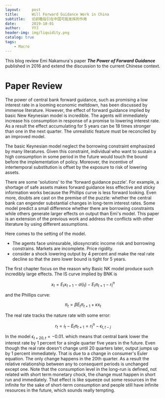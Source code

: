 ```yaml
---
layout:     post
title:      Will Forward Guidance Work in China
subtitle:   论前瞻指引在中国可能发挥的作用
date:       2019-10-01
author:     YYJ
header-img: img/liquidity.png
catalog: true
tags:
    - Macro
---
```


This blog review Emi Nakamura's paper ***The Power of Forward Guidance*** published in 2016 and extend the discussion to the current Chinese context.

# Paper Review

The power of central bank forward guidance, such as promising a low interest rate in a looming economic meltdown, has been discussed by immense literature. However, the effect of forward guidance implied by basic New Keynesian model is incredible. The agents will immediately increase his consumption in response of a promise to lowering interest rate. As a result the effect accumulating for 5 years can be 18 times stronger than one in the next quarter. The unrealistic feature must be reconciled by an improved model.

The basic Keynesian model neglect the borrowing constraint emphasized by many literatures. Given this constraint, individual who want to sustain a high consumption in some period in the future would touch the bound before the implementation of policy. Moreover, the incentive of intertemporal substitution is offset by the exposure to risk of lowering assets.

There are some 'solutions' to the 'forward guidance puzzle'. For example, a shortage of safe assets makes forward guidance less effective and sticky information works because the Phillips curve is less forward looking. Even more, doubts are cast on the premise of the puzzle: whether the central bank can engender substantial changes in long-term interest rates. Some model predict a small difference whether there are borrowing constraints while others generate larger effects on output than Emi's model. This paper is an extension of the previous work and address the conflicts with other literature by using different assumptions.

Here comes to the setting of the model.

- The agents face uninsurable, idiosyncratic income risk and borrowing constrains. Markets are incomplete. Price rigidity.
- consider a shock lowering output by 4 percent and make the real rate decline so that the zero lower bound is tight for 5 years.

The first chapter focus on the reason why Basic NK model produce such incredibly large effects. The IS curve implied by BNK is 

$$x_t = E_tx_{t+1}-\sigma(i_t)-E_t\pi_{t+1}-r_t^n$$

and the Phillips curve:

 $$\pi_t = \beta E_t\pi_{t+1}+\kappa x_t$$

The real rate tracks the nature rate with some error:

$$r_t = i_t-E_t{\pi_{t+1}}=r_t^n-\epsilon_{t,t-j}$$

In the model $\epsilon_{t+20,t} = -0.01$. which means that central bank lower the interest rate by 1 percent for a single quarter five years in the future.  Even though the real rate doesn't change until 20 quarters later, output jumps up by 1 percent immediately. That is due to a change in consumer's Euler equation. The only change happens in the 20th quarter. As a result the relative relationship between any to consequent periods is unchanged except one. Note that the consumption level in the long-run is defined, not related with short term monetary chock, the change must happen in short run and immediately. That effect is like squeeze out some resources in the infinite for the sake of short-term consumption and people still have infinite resources in the future, which sounds really tempting.





